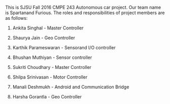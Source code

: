 This is SJSU Fall 2016 CMPE 243 Autonomous car project. Our team name is Spartanand Furious. The roles and responsibilities of project members are as follows:
1. Ankita Singhal - Master Controller

2. Shaurya Jain - Geo Controller

3. Karthik Parameswaran - Sensorand I/O controller

4. Bhushan Muthiyan - Sensor controller

5. Sukriti Choudhary - Master Controller

6. Shilpa Srinivasan - Motor Controller

7. Manali Deshmukh - Android and Communication Bridge

8. Harsha Gorantla - Geo Controller

